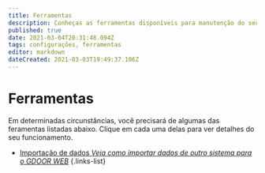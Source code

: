 ```yaml
---
title: Ferramentas
description: Conheças as ferramentas disponíveis para manutenção do seu GDOOR WEB
published: true
date: 2021-03-04T20:31:48.094Z
tags: configurações, ferramentas
editor: markdown
dateCreated: 2021-03-03T19:49:37.106Z
---
```


# Ferramentas

Em determinadas circunstâncias, você precisará de algumas das feramentas listadas abaixo. Clique em cada uma delas para ver detalhes do seu funcionamento.

- [Importação de dados *Veja como importar dados de outro sistema para o GDOOR WEB*](/ferramentas/importacao)
{.links-list}
